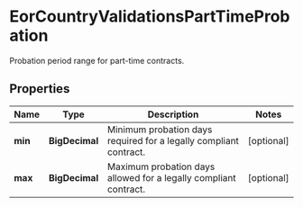 

# EorCountryValidationsPartTimeProbation

Probation period range for part-time contracts.

## Properties

| Name | Type | Description | Notes |
|------------ | ------------- | ------------- | -------------|
|**min** | **BigDecimal** | Minimum probation days required for a legally compliant contract. |  [optional] |
|**max** | **BigDecimal** | Maximum probation days allowed for a legally compliant contract. |  [optional] |



